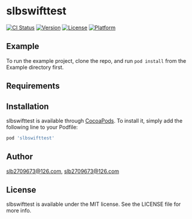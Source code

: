 # slbswifttest

[![CI Status](https://img.shields.io/travis/slb2709673@126.com/slbswifttest.svg?style=flat)](https://travis-ci.org/slb2709673@126.com/slbswifttest)
[![Version](https://img.shields.io/cocoapods/v/slbswifttest.svg?style=flat)](https://cocoapods.org/pods/slbswifttest)
[![License](https://img.shields.io/cocoapods/l/slbswifttest.svg?style=flat)](https://cocoapods.org/pods/slbswifttest)
[![Platform](https://img.shields.io/cocoapods/p/slbswifttest.svg?style=flat)](https://cocoapods.org/pods/slbswifttest)

## Example

To run the example project, clone the repo, and run `pod install` from the Example directory first.

## Requirements

## Installation

slbswifttest is available through [CocoaPods](https://cocoapods.org). To install
it, simply add the following line to your Podfile:

```ruby
pod 'slbswifttest'
```

## Author

slb2709673@126.com, slb2709673@126.com

## License

slbswifttest is available under the MIT license. See the LICENSE file for more info.

